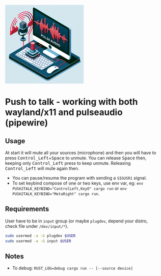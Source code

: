 ![a push to talk logo created by dall-e](./pictures/logo-small.png)

# Push to talk - working with both wayland/x11 and pulseaudio (pipewire)

## Usage

At start it will mute all your sources (microphone) and then you will have to press <kbd>Control_Left</kbd>+<kbd>Space</kbd> to unmute.
You can release <kbd>Space</kbd> then, keeping only <kbd>Control_Left</kbd> press to keep unmute.
Releasing <kbd>Control_Left</kbd> will mute again then.

- You can pause/resume the program with sending a `SIGUSR1` signal.
- To set keybind compose of one or two keys, use env var, eg: `env PUSH2TALK_KEYBIND="ControlLeft,KeyO" cargo run` or `env PUSH2TALK_KEYBIND="MetaRight" cargo run`.

## Requirements

User have to be in `input` group (or maybe `plugdev`, depend your distro, check file under `/dev/input/*`).

```bash
sudo usermod -a -G plugdev $USER
sudo usermod -a -G input $USER
```

## Notes

- To debug: `RUST_LOG=debug cargo run -- [--source device]`
